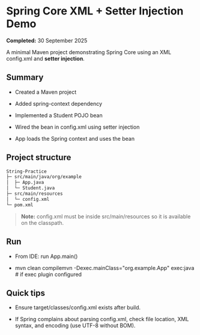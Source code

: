 
Spring Core XML + Setter Injection Demo
=======================================

**Completed:** 30 September 2025

A minimal Maven project demonstrating Spring Core using an XML config.xml and **setter injection**.

Summary
-------

*   Created a Maven project

*   Added spring-context dependency

*   Implemented a Student POJO bean

*   Wired the bean in config.xml using setter injection

*   App loads the Spring context and uses the bean


Project structure
-----------------

```bash
String-Practice  
├─ src/main/java/org/example  
│  ├─ App.java  
│  └─ Student.java  
├─ src/main/resources  
│  └─ config.xml  
└─ pom.xml   
```

> **Note:** config.xml must be inside src/main/resources so it is available on the classpath.

Run
---

*   From IDE: run App.main()

*   mvn clean compilemvn -Dexec.mainClass="org.example.App" exec:java # if exec plugin configured


Quick tips
----------

*   Ensure target/classes/config.xml exists after build.

*   If Spring complains about parsing config.xml, check file location, XML syntax, and encoding (use UTF-8 without BOM).